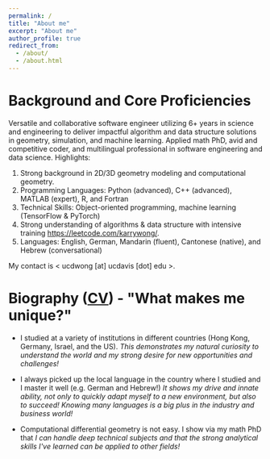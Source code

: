 ```yaml
---
permalink: /
title: "About me"
excerpt: "About me"
author_profile: true
redirect_from: 
  - /about/
  - /about.html
---
```


<!--I am looking for a full-time software engineer role in California starting from March 2022.-->

Background and Core Proficiencies
======
Versatile and collaborative software engineer utilizing 6+ years in science and engineering to deliver impactful algorithm and data structure solutions in geometry, simulation, and machine learning. Applied math PhD, avid and competitive coder, and multilingual professional in software engineering and data science. Highlights:
1. Strong background in 2D/3D geometry modeling and computational geometry.
2. Programming Languages: Python (advanced), C++ (advanced), MATLAB (expert), R, and Fortran
3. Technical Skills: Object-oriented programming, machine learning (TensorFlow & PyTorch)
4. Strong understanding of algorithms & data structure with intensive training <https://leetcode.com/karrywong/>.
5. Languages: English, German, Mandarin (fluent), Cantonese (native), and Hebrew (conversational)

My contact is < ucdwong [at] ucdavis [dot] edu >.
 
Biography ([CV](https://karrywong.github.io/files/CV_kawaiWONG.pdf)) - "What makes me unique?"
======
* I studied at a variety of institutions in different countries (Hong Kong, Germany, Israel, and the US). *This demonstrates my natural curiosity to understand the world and my strong desire for new opportunities and challenges!*

* I always picked up the local language in the country where I studied and I master it well (e.g. German and Hebrew!) *It shows my drive and innate ability, not only to quickly adapt myself to a new environment, but also to succeed! Knowing many languages is a big plus in the industry and business world!*

* Computational differential geometry is not easy. I show via my math PhD that *I can handle deep technical subjects and that the strong analytical skills I've learned can be applied to other fields!*

<!--I completed my M.Sc. at [the Technical University of Munich](https://www.ma.tum.de) in 2015 and B.Sc. at the [Hong Kong University of Science Technology](http://www.math.ust.hk) in 2011. I completed my master's thesis on [optimal surface embedding](https://www.researchgate.net/publication/285206534_Optimal_Isometric_Embeddings_of_surfaces_in_3-dimensional_spaces) at the [Hebrew University of Jerusalem](https://mathematics.huji.ac.il) under the guidance of [Raz Kupferman](https://razkupferman.wixsite.com/mysite). Prior to my graduate studies in the US, I worked in Germany as a software test engineer at Rohde & Schwarz and interned briefly at Siemens. -->

<!--Outside my research work, I am currently a passionate learner of machine learning and data science. I want to explore their potential applications to shape comparison and problems in limited view computed tomography.  -->

<!--Moreover, I am an avid world traveler and have great enthusiasm to learn different foreign languages - native in Cantonese, fluent in English, German, and Mandarin, conversational in Hebrew!-->
